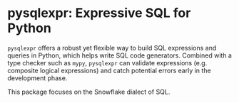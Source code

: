 # pysqlexpr: Expressive SQL for Python

`pysqlexpr` offers a robust yet flexible way to build SQL expressions and queries in Python, which helps write SQL code generators. Combined with a type checker such as `mypy`, `pysqlexpr` can validate expressions (e.g. composite logical expressions) and catch potential errors early in the development phase.

This package focuses on the Snowflake dialect of SQL.
